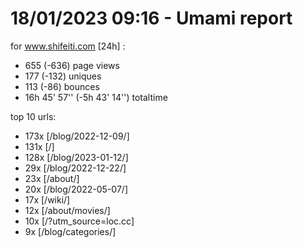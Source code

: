 # 18/01/2023 09:16 - Umami report
for www.shifeiti.com [24h] :

 - 655 (-636) page views
 - 177 (-132) uniques
 - 113 (-86) bounces
 - 16h 45' 57'' (-5h 43' 14'') totaltime


top 10 urls:
 - 173x [/blog/2022-12-09/]
 - 131x [/]
 - 128x [/blog/2023-01-12/]
 - 29x [/blog/2022-12-22/]
 - 23x [/about/]
 - 20x [/blog/2022-05-07/]
 - 17x [/wiki/]
 - 12x [/about/movies/]
 - 10x [/?utm_source=loc.cc]
 - 9x [/blog/categories/]



